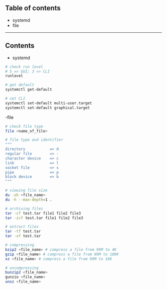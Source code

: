 ## Table of contents
- systemd
- file

----------------------------------------------------------------------
## Contents

- systemd
```bash
# check run level
# 5 => GUI; 3 => CLI
runlevel

# get default
systemctl get-default

# set CLI
systemctl set-default multi-user.target
systemctl set-default graphical.target
```

-file
```bash
# check file type
file <name_of_file>

# file type and identifier
"""
directory           => d
regular file        => -
character device    => c
link                => l 
socket file         => s
pipe                => p 
block device        => b
"""

# viewing file size
du -sh <file_name>
du -h --max-depth=1 .

# archiving files
tar -cf test.tar file1 file2 file3
tar -zcf test.tar file1 file2 file3

# extract files
tar -tf test.tar
tar -xf test.tar

# compressing
bzip2 <file_name> # compress a file from 99M to 4K
gzip <file_name> # compress a file from 99M to 100K
xz <file_name> # compress a file from 99M to 16K

# uncompressing
bunzip2 <file_name>
gunzio <file_name>
unxz <file_name>
```

